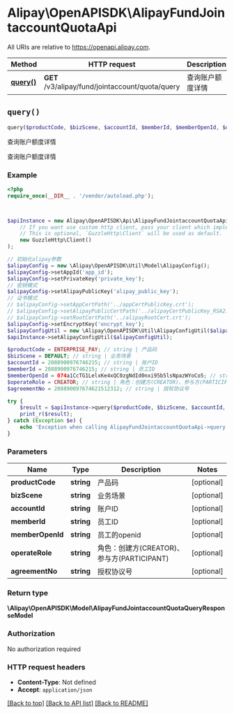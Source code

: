 # Alipay\OpenAPISDK\AlipayFundJointaccountQuotaApi

All URIs are relative to https://openapi.alipay.com.

Method | HTTP request | Description
------------- | ------------- | -------------
[**query()**](AlipayFundJointaccountQuotaApi.md#query) | **GET** /v3/alipay/fund/jointaccount/quota/query | 查询账户额度详情


## `query()`

```php
query($productCode, $bizScene, $accountId, $memberId, $memberOpenId, $operateRole, $agreementNo): \Alipay\OpenAPISDK\Model\AlipayFundJointaccountQuotaQueryResponseModel
```

查询账户额度详情

查询账户额度详情

### Example

```php
<?php
require_once(__DIR__ . '/vendor/autoload.php');



$apiInstance = new Alipay\OpenAPISDK\Api\AlipayFundJointaccountQuotaApi(
    // If you want use custom http client, pass your client which implements `GuzzleHttp\ClientInterface`.
    // This is optional, `GuzzleHttp\Client` will be used as default.
    new GuzzleHttp\Client()
);

// 初始化alipay参数
$alipayConfig = new \Alipay\OpenAPISDK\Util\Model\AlipayConfig();
$alipayConfig->setAppId('app_id');
$alipayConfig->setPrivateKey('private_key');
// 密钥模式
$alipayConfig->setAlipayPublicKey('alipay_public_key');
// 证书模式
// $alipayConfig->setAppCertPath('../appCertPublicKey.crt');
// $alipayConfig->setAlipayPublicCertPath('../alipayCertPublicKey_RSA2.crt');
// $alipayConfig->setRootCertPath('../alipayRootCert.crt');
$alipayConfig->setEncryptKey('encrypt_key');
$alipayConfigUtil = new \Alipay\OpenAPISDK\Util\AlipayConfigUtil($alipayConfig);
$apiInstance->setAlipayConfigUtil($alipayConfigUtil);

$productCode = ENTERPRISE_PAY; // string | 产品码
$bizScene = DEFAULT; // string | 业务场景
$accountId = 2088900976746215; // string | 账户ID
$memberId = 2088900976746215; // string | 员工ID
$memberOpenId = 074a1CcTG1LelxKe4xQC0zgNdId0nxi95b5lsNpazWYoCo5; // string | 员工的openid
$operateRole = CREATOR; // string | 角色：创建方(CREATOR)、参与方(PARTICIPANT)
$agreementNo = 208890097674621512312; // string | 授权协议号

try {
    $result = $apiInstance->query($productCode, $bizScene, $accountId, $memberId, $memberOpenId, $operateRole, $agreementNo);
    print_r($result);
} catch (Exception $e) {
    echo 'Exception when calling AlipayFundJointaccountQuotaApi->query: ', $e->getMessage(), PHP_EOL;
}
```

### Parameters

Name | Type | Description  | Notes
------------- | ------------- | ------------- | -------------
 **productCode** | **string**| 产品码 | [optional]
 **bizScene** | **string**| 业务场景 | [optional]
 **accountId** | **string**| 账户ID | [optional]
 **memberId** | **string**| 员工ID | [optional]
 **memberOpenId** | **string**| 员工的openid | [optional]
 **operateRole** | **string**| 角色：创建方(CREATOR)、参与方(PARTICIPANT) | [optional]
 **agreementNo** | **string**| 授权协议号 | [optional]

### Return type

**\Alipay\OpenAPISDK\Model\AlipayFundJointaccountQuotaQueryResponseModel**

### Authorization

No authorization required

### HTTP request headers

- **Content-Type**: Not defined
- **Accept**: `application/json`

[[Back to top]](#) [[Back to API list]](../../README.md#api-endpoints)
[[Back to README]](../../README.md)
